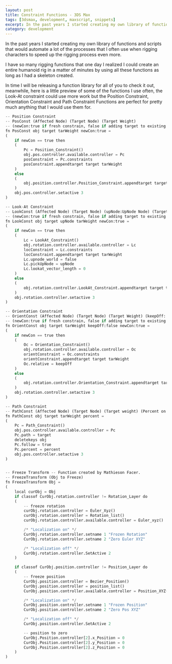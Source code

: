 ```yaml
---
layout: post
title: Constraint Functions - 3DS Max
tags: [3dsmax, development, maxscript, snippets]
excerpt: In the past years I started creating my own library of functions and scripts that would automate a lot of the processes that I often use when rigging characters to speed up the rigging process even more.
category: development
---
```


In the past years I started creating my own library of functions and scripts that would automate a lot of the processes that I often use when rigging characters to speed up the rigging process even more.

I have so many rigging functions that one day I realized I could create an entire humanoid rig in a matter of minutes by using all these functions as long as I had a skeleton created.

In time I will be releasing a function library for all of you to check it out, meanwhile, here is a little preview of some of the functions I use often, the Look-At constraint could use more work but the Position Constraint, Orientation Constraint and Path Constraint Functions are perfect for pretty much anything that I would use them for.

```python
-- Position Constraint
-- PosConst (Affected Node) (Target Node) (Target Weight)
-- (newCon:true if fresh constrain, false if adding target to existing constrain)
fn PosConst obj target tarWeight newCon:true =
(
    if newCon == true then
    (
        Pc = Position_Constraint()
        obj.pos.controller.available.controller = Pc
        posConstraint = Pc.constraints
        posConstraint.appendtarget target tarWeight
    )
    else
    (
        obj.position.controller.Position_Constraint.appendtarget target tarWeight
    )
    obj.pos.controller.setactive 3
)

-- Look-At Constraint
-- LookConst (Affected Node) (Target Node) (upNode:UpNode Node) (Target Weight)
-- (newCon:true if fresh constrain, false if adding target to existing constrain)
fn LookConst obj target upNode tarWeight newCon:true =
(
    if newCon == true then
    (
        Lc = LookAt_Constraint()
        obj.rotation.controller.available.controller = Lc
        locConstraint = Lc.constraints
        locConstraint.appendtarget target tarWeight
        Lc.upnode_world = false
        Lc.pickUpNode = upNode
        Lc.lookat_vector_length = 0
    )
    else
    (
        obj.rotation.controller.LookAt_Constraint.appendtarget target tarWeight
    )
    obj.rotation.controller.setactive 3
)

-- Orientation Constraint
-- OrientConst (Affected Node) (Target Node) (Target Weight) (keepOff: keep off-set True or False)
-- (newCon:true if fresh constrain, false if adding target to existing constrain)
fn OrientConst obj target tarWeight keepOff:false newCon:true =
(
    if newCon == true then
    (
        Oc = Orientation_Constraint()
        obj.rotation.controller.available.controller = Oc
        orientConstraint = Oc.constraints
        orientConstraint.appendtarget target tarWeight
        Oc.relative = keepOff
    )
    else
    (
        obj.rotation.controller.Orientation_Constraint.appendtarget target tarWeight
    )
    obj.rotation.controller.setactive 3
)

-- Path Constraint
-- PathConst (Affected Node) (Target Node) (Target weight) (Percent on path)
fn PathConst obj target tarWeight percent =
(
    Pc = Path_Constraint()
    obj.pos.controller.available.controller = Pc
    Pc.path = target
    deletekeys obj
    Pc.follow = true
    Pc.percent = percent
    obj.pos.controller.setactive 3
)


-- Freeze Transform -- Function created by Mathieson Facer.
-- FreezeTransform (Obj to Freeze)
fn FreezeTransform Obj =
(
    local curObj = Obj
    if classof CurObj.rotation.controller != Rotation_Layer do
    (
        -- freeze rotation
        curObj.rotation.controller = Euler_Xyz()
        curObj.rotation.controller = Rotation_list()
        curObj.rotation.controller.available.controller = Euler_xyz()

        /* "Localization on" */
        CurObj.rotation.controller.setname 1 "Frozen Rotation"
        CurObj.rotation.controller.setname 2 "Zero Euler XYZ"

        /* "Localization off" */
        CurObj.rotation.controller.SetActive 2
    )

    if classof CurObj.position.controller != Position_Layer do
    (
        -- freeze position
        CurObj.position.controller = Bezier_Position()
        CurObj.position.controller = position_list()
        CurObj.position.controller.available.controller = Position_XYZ()

        /* "Localization on" */
        CurObj.position.controller.setname 1 "Frozen Position"
        CurObj.position.controller.setname 2 "Zero Pos XYZ"

        /* "Localization off" */
        CurObj.position.controller.SetActive 2

        -- position to zero
        CurObj.Position.controller[2].x_Position = 0
        CurObj.Position.controller[2].y_Position = 0
        CurObj.Position.controller[2].z_Position = 0
    )
)
```
